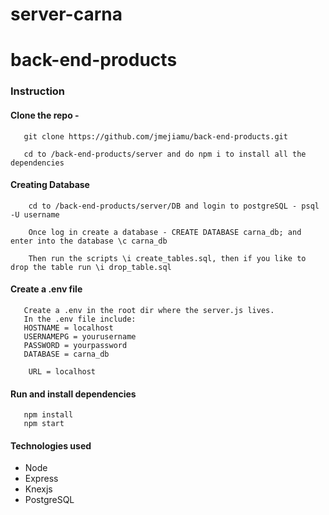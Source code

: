 # server-carna
# back-end-products
### Instruction
#### Clone the repo - 
```
   git clone https://github.com/jmejiamu/back-end-products.git

   cd to /back-end-products/server and do npm i to install all the dependencies

```



#### Creating Database

```
    cd to /back-end-products/server/DB and login to postgreSQL - psql -U username

    Once log in create a database - CREATE DATABASE carna_db; and enter into the database \c carna_db

    Then run the scripts \i create_tables.sql, then if you like to drop the table run \i drop_table.sql

```


#### Create a .env file
```
   Create a .env in the root dir where the server.js lives. 
   In the .env file include:
   HOSTNAME = localhost
   USERNAMEPG = yourusername
   PASSWORD = yourpassword 
   DATABASE = carna_db

    URL = localhost
```
#### Run and install dependencies
```
   npm install
   npm start
```

#### Technologies used
* Node
* Express
* Knexjs
* PostgreSQL
